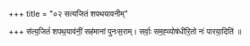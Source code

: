 +++
title = "०२ सत्यजितं शपथयावनीम्"

+++
स॑त्य॒जितं॑ शपथ॒याव॑नीं॒ सह॑मानां पुनःस॒राम्। सर्वाः॒ सम॒ह्व्योष॑धीरि॒तो नः॑ पारया॒दिति॑ ॥